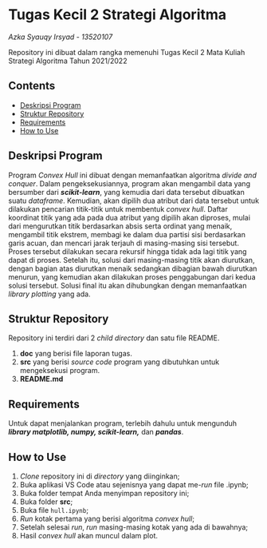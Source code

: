 # Tugas Kecil 2 Strategi Algoritma

<i>Azka Syauqy Irsyad - 13520107</i>

Repository ini dibuat dalam rangka memenuhi Tugas Kecil 2 Mata Kuliah Strategi Algoritma Tahun 2021/2022

## Contents

- [Deskripsi Program](#deskripsi-program)
- [Struktur Repository](#struktur-repository)
- [Requirements](#requirements)
- [How to Use](#how-to-use)

## Deskripsi Program

Program <i>Convex Hull</i> ini dibuat dengan memanfaatkan algoritma <i>divide and conquer</i>. Dalam pengeksekusiannya, program akan mengambil data yang bersumber dari <i><b>scikit-learn</b></i>, yang kemudia dari data tersebut dibuatkan suatu <i>dataframe</i>. Kemudian, akan dipilih dua atribut dari data tersebut untuk dilakukan pencarian titik-titik untuk membentuk <i>convex hull</i>. Daftar koordinat titik yang ada pada dua atribut yang dipilih akan diproses, mulai dari mengurutkan titik berdasarkan absis serta ordinat yang menaik, mengambil titik ekstrem, membagi ke dalam dua partisi sisi berdasarkan garis acuan, dan mencari jarak terjauh di masing-masing sisi tersebut. Proses tersebut dilakukan secara rekursif hingga tidak ada lagi titik yang dapat di proses. Setelah itu, solusi dari masing-masing titik akan diurutkan, dengan bagian atas diurutkan menaik sedangkan dibagian bawah diurutkan menurun, yang kemudian akan dilakukan proses penggabungan dari kedua solusi tersebut. Solusi final itu akan dihubungkan dengan memanfaatkan <i>library plotting</i> yang ada.

## Struktur Repository

Repository ini terdiri dari 2 <i> child directory </i> dan satu file README.

1. **doc** yang berisi file laporan tugas.
2. **src** yang berisi <i>source code</i> program yang dibutuhkan untuk mengeksekusi program.
3. **README.md**

## Requirements

Untuk dapat menjalankan program, terlebih dahulu untuk mengunduh <i><b>library matplotlib, numpy, scikit-learn,</b></i> dan <i><b>pandas</b></i>.

## How to Use

1. <i>Clone</i> repository ini di <i>directory</i> yang diinginkan;
2. Buka aplikasi VS Code atau sejenisnya yang dapat me-<i>run</i> file .ipynb;
3. Buka folder tempat Anda menyimpan repository ini;
4. Buka folder **src**;
5. Buka file `hull.ipynb`;
6. <i>Run</i> kotak pertama yang berisi algoritma <i>convex hull</i>;
7. Setelah selesai <i>run</i>, <i>run</i> masing-masing kotak yang ada di bawahnya;
8. Hasil <i>convex hull</i> akan muncul dalam plot.
